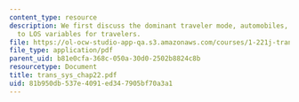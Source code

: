 ```yaml
---
content_type: resource
description: We first discuss the dominant traveler mode, automobiles, and then generalize
  to LOS variables for travelers.
file: https://ol-ocw-studio-app-qa.s3.amazonaws.com/courses/1-221j-transportation-systems-fall-2004/81b950db537e4091ed347905bf70a3a1_trans_sys_chap22.pdf
file_type: application/pdf
parent_uid: b81e0cfa-368c-050a-30d0-2502b8824c8b
resourcetype: Document
title: trans_sys_chap22.pdf
uid: 81b950db-537e-4091-ed34-7905bf70a3a1
---
```

